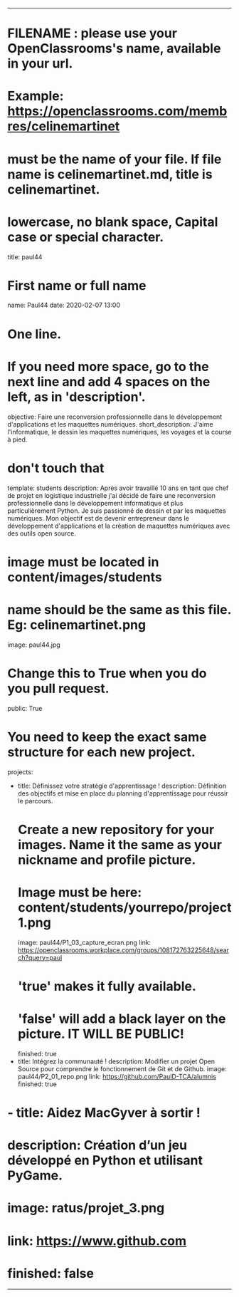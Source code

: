 ---

# FILENAME : please use your OpenClassrooms's name, available in your url.
# Example: https://openclassrooms.com/membres/celinemartinet
# must be the name of your file. If file name is celinemartinet.md, title is celinemartinet.
# lowercase, no blank space, Capital case or special character.
title: paul44

# First name or full name
name: Paul44
date: 2020-02-07 13:00

# One line.
# If you need more space, go to the next line and add 4 spaces on the left, as in 'description'.
objective: Faire une reconversion professionnelle dans le développement d'applications et les maquettes numériques.
short_description: J'aime l'informatique, le dessin les maquettes numériques, les voyages et la course à pied.

# don't touch that
template: students
description:
    Après avoir travaillé 10 ans en tant que chef de projet en logistique industrielle j'ai décidé
    de faire une reconversion professionnelle dans le développement informatique et plus particulièrement
    Python. Je suis passionné de dessin et par les maquettes numériques. Mon objectif est de devenir 
    entrepreneur dans le développement d'applications et la création de maquettes numériques avec des outils 
    open source.

# image must be located in content/images/students
# name should be the same as this file. Eg: celinemartinet.png
image: paul44.jpg

# Change this to True when you do you pull request.
public: True

# You need to keep the exact same structure for each new project.
projects:
  - title: Définissez votre stratégie d'apprentissage !
    description: Définition des objectifs et mise en place du planning d'apprentissage pour réussir le parcours.
    # Create a new repository for your images. Name it the same as your nickname and profile picture.
    # Image must be here: content/students/yourrepo/project1.png
    image: paul44/P1_03_capture_ecran.png
    link: https://openclassrooms.workplace.com/groups/108172763225648/search?query=paul
    # 'true' makes it fully available.
    # 'false' will add a black layer on the picture. IT WILL BE PUBLIC!
    finished: true
  - title: Intégrez la communauté !
    description: Modifier un projet Open Source pour comprendre le fonctionnement de Git et de Github. 
    image: paul44/P2_01_repo.png
    link: https://github.com/PaulD-TCA/alumnis
    finished: true
#  - title: Aidez MacGyver à sortir !
#    description: Création d’un jeu développé en Python et utilisant PyGame.
#    image: ratus/projet_3.png
#    link: https://www.github.com
#    finished: false
---